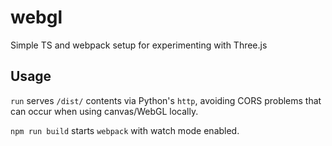 # webgl

Simple TS and webpack setup for experimenting with Three.js

## Usage

`run` serves `/dist/` contents via Python's `http`, avoiding CORS problems that can occur when using canvas/WebGL locally.

`npm run build` starts `webpack` with watch mode enabled.
